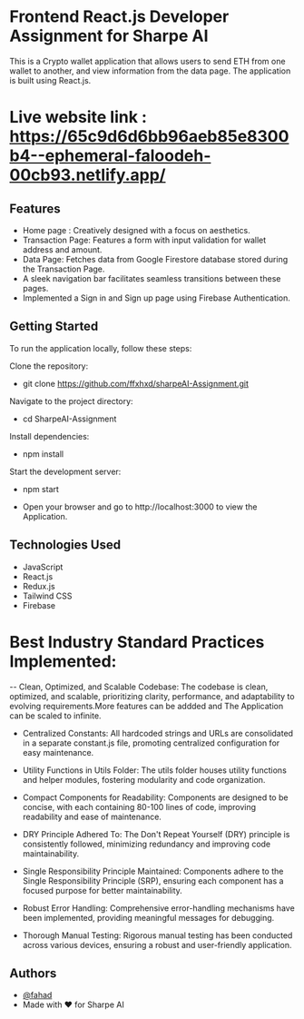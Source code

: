 
#  Frontend React.js Developer Assignment for Sharpe AI

This is a Crypto wallet application that allows users to send ETH from one wallet to another, and view information from the data page. The application is built using React.js.

# Live website link : <https://65c9d6d6bb96aeb85e8300b4--ephemeral-faloodeh-00cb93.netlify.app/>

## Features

- Home page : Creatively designed with a focus on aesthetics.
- Transaction Page: Features a form with input validation for wallet address and amount.
- Data Page: Fetches data from Google Firestore database stored during the Transaction Page.
- A sleek navigation bar facilitates seamless transitions between these pages.
- Implemented a Sign in and Sign up page using Firebase Authentication.


## Getting Started
To run the application locally, follow these steps:

Clone the repository:
- git clone <https://github.com/ffxhxd/sharpeAI-Assignment.git>

Navigate to the project directory:
- cd SharpeAI-Assignment

Install dependencies:
- npm install

Start the development server:
- npm start

- Open your browser and go to http://localhost:3000 to view the Application.


## Technologies Used

- JavaScript 
- React.js
- Redux.js
- Tailwind CSS
- Firebase

# Best Industry Standard Practices Implemented:

-- Clean, Optimized, and Scalable Codebase:
The codebase is clean, optimized, and scalable, prioritizing clarity, performance, and adaptability to evolving requirements.More features can be addded and The Application can be scaled to infinite.

- Centralized Constants:
All hardcoded strings and URLs are consolidated in a separate constant.js file, promoting centralized configuration for easy maintenance.

- Utility Functions in Utils Folder:
The utils folder houses utility functions and helper modules, fostering modularity and code organization.

- Compact Components for Readability:
Components are designed to be concise, with each containing 80-100 lines of code, improving readability and ease of maintenance.

- DRY Principle Adhered To:
The Don't Repeat Yourself (DRY) principle is consistently followed, minimizing redundancy and improving code maintainability.

- Single Responsibility Principle Maintained:
Components adhere to the Single Responsibility Principle (SRP), ensuring each component has a focused purpose for better maintainability.

- Robust Error Handling:
Comprehensive error-handling mechanisms have been implemented, providing meaningful messages for debugging.

- Thorough Manual Testing:
Rigorous manual testing has been conducted across various devices, ensuring a robust and user-friendly application.

## Authors

- [@fahad](https://www.github.com/ffxhxd)
- Made with ❤️ for Sharpe AI

